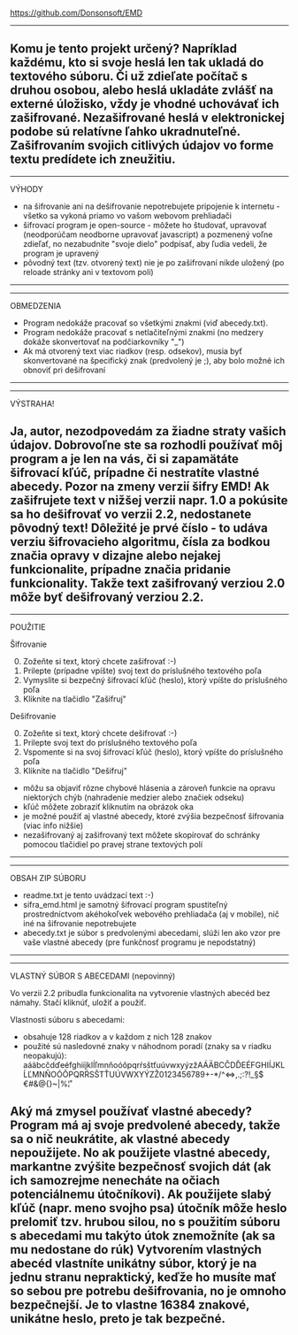 https://github.com/Donsonsoft/EMD

---------------------------------------------------------
Komu je tento projekt určený?
Napríklad každému, kto si svoje heslá len tak ukladá do textového súboru. Či už zdieľate počítač s druhou osobou, alebo heslá ukladáte zvlášť na externé úložisko, vždy je vhodné uchovávať ich zašifrované. Nezašifrované heslá v elektronickej podobe sú relatívne ľahko ukradnuteľné. Zašifrovaním svojich citlivých údajov vo forme textu predídete ich zneužitiu.
---------------------------------------------------------

---------------------------------------------------------
VÝHODY
- na šifrovanie ani na dešifrovanie nepotrebujete pripojenie k internetu - všetko sa vykoná priamo vo vašom webovom prehliadači
- šifrovací program je open-source - môžete ho študovať, upravovať (neodporúčam neodborne upravovať javascript) a pozmenený voľne zdieľať, no nezabudnite "svoje dielo" podpísať, aby ľudia vedeli, že program je upravený
- pôvodný text (tzv. otvorený text) nie je po zašifrovaní nikde uložený (po reloade stránky ani v textovom poli)
---------------------------------------------------------

---------------------------------------------------------
OBMEDZENIA
- Program nedokáže pracovať so všetkými znakmi (viď abecedy.txt).
- Program nedokáže pracovať s netlačiteľnými znakmi (no medzery dokáže skonvertovať na podčiarkovníky "_")
- Ak má otvorený text viac riadkov (resp. odsekov), musia byť skonvertované na špecifický znak (predvolený je ;), aby bolo možné ich obnoviť pri dešifrovaní
---------------------------------------------------------

---------------------------------------------------------
VÝSTRAHA!

Ja, autor, nezodpovedám za žiadne straty vašich údajov. Dobrovoľne ste sa rozhodli používať môj program a je len na vás, či si zapamätáte šifrovací kľúč, prípadne či nestratíte vlastné abecedy.
Pozor na zmeny verzií šifry EMD! Ak zašifrujete text v nižšej verzii napr. 1.0 a pokúsite sa ho dešifrovať vo verzii 2.2, nedostanete pôvodný text! Dôležité je prvé číslo - to udáva verziu šifrovacieho algoritmu, čísla za bodkou značia opravy v dizajne alebo nejakej funkcionalite, prípadne značia pridanie funkcionality. Takže text zašifrovaný verziou 2.0 môže byť dešifrovaný verziou 2.2.
---------------------------------------------------------

---------------------------------------------------------
POUŽITIE

Šifrovanie

0. Zožeňte si text, ktorý chcete zašifrovať :-)
1. Prilepte (prípadne vpíšte) svoj text do príslušného textového poľa
2. Vymyslite si bezpečný šifrovací kľúč (heslo), ktorý vpíšte do príslušného poľa
3. Kliknite na tlačidlo "Zašifruj"

Dešifrovanie

0. Zožeňte si text, ktorý chcete dešifrovať :-)
1. Prilepte svoj text do príslušného textového poľa
2. Vspomente si na svoj šifrovací kľúč (heslo), ktorý vpíšte do príslušného poľa
3. Kliknite na tlačidlo "Dešifruj"

- môžu sa objaviť rôzne chybové hlásenia a zároveň funkcie na opravu niektorých chýb (nahradenie medzier alebo značiek odseku)
- kľúč môžete zobraziť kliknutím na obrázok oka
- je možné použiť aj vlastné abecedy, ktoré zvýšia bezpečnosť šifrovania (viac info nižšie)
- nezašifrovaný aj zašifrovaný text môžete skopírovať do schránky pomocou tlačidiel po pravej strane textových polí
---------------------------------------------------------

---------------------------------------------------------
OBSAH ZIP SÚBORU

- readme.txt je tento uvádzací text :-)
- sifra_emd.html je samotný šifrovací program spustiteľný prostredníctvom akéhokoľvek webového prehliadača (aj v mobile), nič iné na šifrovanie nepotrebujete
- abecedy.txt je súbor s predvolenými abecedami, slúži len ako vzor pre vaše vlastné abecedy (pre funkčnosť programu je nepodstatný)
---------------------------------------------------------

---------------------------------------------------------
VLASTNÝ SÚBOR S ABECEDAMI (nepovinný)

Vo verzii 2.2 pribudla funkcionalita na vytvorenie vlastných abecéd bez námahy. Stačí kliknúť, uložiť a použiť.

Vlastnosti súboru s abecedami:

- obsahuje 128 riadkov a v každom z nich 128 znakov
- použité sú nasledovné znaky v náhodnom poradí (znaky sa v riadku neopakujú):
aáäbcčdďeéfghiíjklĺľmnňoóôpqrŕsštťuúvwxyýzžAÁÄBCČDĎEÉFGHIÍJKLĹĽMNŇOÓÔPQRŔSŠTŤUÚVWXYÝZŽ0123456789+-*/^<=>,.;:?!_§$€#&@{}[]()~|%¦˚

Aký má zmysel používať vlastné abecedy?
Program má aj svoje predvolené abecedy, takže sa o nič neukrátite, ak vlastné abecedy nepoužijete.
No ak použijete vlastné abecedy, markantne zvýšite bezpečnosť svojich dát (ak ich samozrejme nenecháte na očiach potenciálnemu útočníkovi).
Ak použijete slabý kľúč (napr. meno svojho psa) útočník môže heslo prelomiť tzv. hrubou silou, no s použitím súboru s abecedami mu takýto útok znemožníte (ak sa mu nedostane do rúk)
Vytvorením vlastných abecéd vlastníte unikátny súbor, ktorý je na jednu stranu nepraktický, keďže ho musíte mať so sebou pre potrebu dešifrovania, no je omnoho bezpečnejší.
Je to vlastne 16384 znakové, unikátne heslo, preto je tak bezpečné.
---------------------------------------------------------
